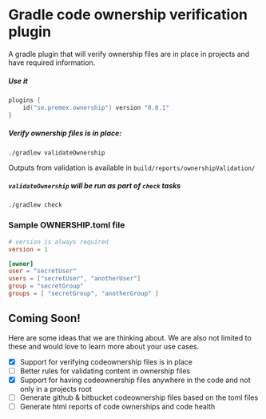 # Gradle code ownership verification plugin

A gradle plugin that will verify ownership files are in place in projects and have required information.

##### Use it

```kotlin
plugins {
    id("se.premex.ownership") version "0.0.1"
}
```

##### Verify ownership files is in place:

```shell script
./gradlew validateOwnership
```
Outputs from validation is available in `build/reports/ownershipValidation/`



##### `validateOwnership` will be run as part of `check` tasks

```shell script
./gradlew check
```

### Sample OWNERSHIP.toml file

```toml
# version is always required 
version = 1

[owner]
user = "secretUser"
users = ["secretUser", "anotherUser"]
group = "secretGroup"
groups = [ "secretGroup", "anotherGroup" ]
```

## Coming Soon!

Here are some ideas that we are thinking about. We are also not limited to these and would love to learn more about your
use cases.

- [x] Support for verifying codeownership files is in place
- [ ] Better rules for validating content in ownership files
- [x] Support for having codeownership files anywhere in the code and not only in a projects root
- [ ] Generate github & bitbucket codeownership files based on the toml files
- [ ] Generate html reports of code ownerships and code health 
